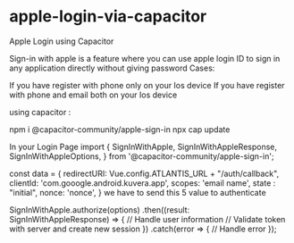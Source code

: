 # apple-login-via-capacitor
Apple Login using Capacitor

Sign-in with apple is a feature where you can use apple login ID to sign in any application directly without giving password
Cases:

If you have register with phone only on your Ios device
If you have register with phone and email both on your Ios device

using capacitor :

npm i @capacitor-community/apple-sign-in
npx cap update

In your Login Page 
import {
  SignInWithApple,
  SignInWithAppleResponse,
  SignInWithAppleOptions,
} from '@capacitor-community/apple-sign-in';

const data = {
redirectURI: Vue.config.ATLANTIS_URL + "/auth/callback",
              clientId: 'com.gooogle.android.kuvera.app',
              scopes: 'email name',
              state : "initial",
              nonce: 'nonce',
}
we have to send this 5 value to authenticate


SignInWithApple.authorize(options)
  .then((result: SignInWithAppleResponse) => {
    // Handle user information
    // Validate token with server and create new session
  })
  .catch(error => {
    // Handle error
  });


